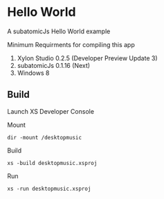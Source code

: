 # Hello World
A subatomicJs Hello World example

Minimum Requirments for compiling this app

1. Xylon Studio 0.2.5 (Developer Preview Update 3)
2. subatomicJs 0.1.16 (Next)
3. Windows 8


## Build
Launch XS Developer Console

Mount 
```
dir -mount /desktopmusic
```


Build
```
xs -build desktopmusic.xsproj
```


Run
```
xs -run desktopmusic.xsproj
```
